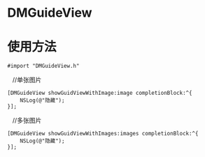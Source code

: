 # DMGuideView
# 使用方法
    #import "DMGuideView.h"
    //单张图片
    
    [DMGuideView showGuidViewWithImage:image completionBlock:^{
        NSLog(@"隐藏");
    }];
    
    //多张图片
    
    [DMGuideView showGuidViewWithImages:images completionBlock:^{
        NSLog(@"隐藏");
    }];


